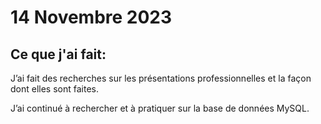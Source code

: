 # 14 Novembre 2023

## Ce que j'ai fait:

J’ai fait des recherches sur les présentations professionnelles et la façon dont elles sont faites.

J’ai continué à rechercher et à pratiquer sur la base de données MySQL.
